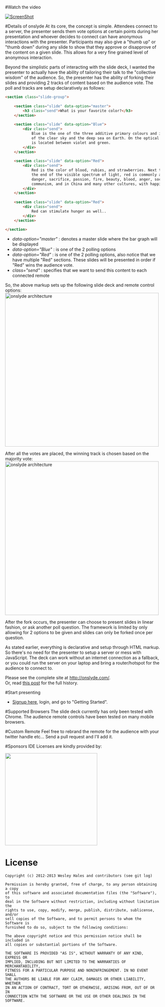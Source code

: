 #Watch the video

[![ScreenShot](images/onslyde-vid1.PNG)](http://www.youtube.com/watch?v=SidOO_hgSfI&hd=1)

#Details of onslyde
At its core, the concept is simple. Attendees connect to a server, the presenter sends them vote options at certain points during her presentation and whoever decides to connect can have anonymous interactions with the presenter. Participants may also give a "thumb up" or "thumb down" during any slide to show that they approve or disapprove of the content on a given slide. This allows for a very fine grained level of anonymous interaction.
 
Beyond the simplistic parts of interacting with the slide deck, I wanted the presenter to actually have the ability of tailoring their talk to the "collective wisdom" of the audience. So, the presenter has the ability of forking their slides and providing 2 tracks of content based on the audience vote. The poll and tracks are setup declaratively as follows:
```html
<section class="slide-group">
 
    <section class="slide" data-option="master">
        <h3 class="send">What is your favorite color?</h3>
    </section>
 
    <section class="slide" data-option="Blue">
        <div class="send">
            Blue is the one of the three additive primary colours and is the colour 
            of the clear sky and the deep sea on Earth. On the optical spectrum, blue 
            is located between violet and green.
        </div>
    </section>
 
    <section class="slide" data-option="Red">
        <div class="send">
            Red is the color of blood, rubies, and strawberries. Next to orange at 
            the end of the visible spectrum of light, red is commonly associated with 
            danger, sacrifice, passion, fire, beauty, blood, anger, socialism and 
            communism, and in China and many other cultures, with happiness.
        </div>
    </section>
    
    <section class="slide" data-option="Red">
        <div class="send">
            Red can stimulate hunger as well..
        </div>
    </section>
 
</section>
```

<ul>
<li><em>data-option="master"</em> : denotes a master slide where the bar graph will be displayed</li>
<li><em>data-option="Blue"</em> : is one of the 2 polling options</li>
<li><em>data-option="Red"</em> : is one of the 2 polling options, also notice that we have multiple "Red" sections. These slides will be presented
in order if "Red" wins the audience vote.</li>
<li><em>class="send"</em> : specifies that we want to send this content to each connected remote</li>
</ul>

<p>So, the above markup sets up the following slide deck and remote control options:
<a href="http://www.wesleyhales.com/images/posts/2013-02-25/onslyde-1.PNG"><img src="http://www.wesleyhales.com//images/posts/2013-02-25/onslyde-1.PNG" alt="onslyde architecture" class="margin10" width="500px"></a></p>

<p>After all the votes are placed, the winning track is chosen based on the majority vote:
<a href="http://www.wesleyhales.com//images/posts/2013-02-25/onslyde-2.PNG"><img src="http://www.wesleyhales.com//images/posts/2013-02-25/onslyde-2.PNG" alt="onslyde architecture" class="margin10" width="500px"></a></p>

<p>After the fork occurs, the presenter can choose to present slides in linear fashion, or ask another poll question. The framework is
limited by only allowing for 2 options to be given and slides can only be forked once per question.</p>

<p>As stated earlier, everything is declarative and setup through HTML markup. So there's no need for the presenter to setup a server or mess
with JavaScript. The deck can work without an internet connection as a fallback, or you could run the server on your laptop and bring
a router/hotspot for the audience to connect to.</p>

Please see the complete site at <http://onslyde.com/>.  
Or, read [this post](http://wesleyhales.com/blog/2013/02/25/How-Collective-Wisdom-Shapes-a-Talk/) for the full history.

#Start presenting
<ul>
<li><a href="http://onslyde.com" target="_blank">Signup here</a>, login, and go to "Getting Started".</li>
</ul>

#Supported Browsers
The slide deck currently has only been tested with Chrome. 
The audience remote controls have been tested on many mobile browsers.

#Custom Remote
Feel free to rebrand the remote for the audience with your twitter handle etc... Send a pull request and I'll add it. 

#Sponsors
IDE Licenses are kindly provided by:

<img src="http://www.jetbrains.com/img/logos/logo_jetbrains.gif" width="300px"/>

# License

    Copyright (c) 2012-2013 Wesley Hales and contributors (see git log)

    Permission is hereby granted, free of charge, to any person obtaining a copy
    of this software and associated documentation files (the "Software"), to
    deal in the Software without restriction, including without limitation the
    rights to use, copy, modify, merge, publish, distribute, sublicense, and/or
    sell copies of the Software, and to permit persons to whom the Software is
    furnished to do so, subject to the following conditions:
      
    The above copyright notice and this permission notice shall be included in
    all copies or substantial portions of the Software.
       
    THE SOFTWARE IS PROVIDED "AS IS", WITHOUT WARRANTY OF ANY KIND, EXPRESS OR
    IMPLIED, INCLUDING BUT NOT LIMITED TO THE WARRANTIES OF MERCHANTABILITY,
    FITNESS FOR A PARTICULAR PURPOSE AND NONINFRINGEMENT. IN NO EVENT SHALL
    THE AUTHORS BE LIABLE FOR ANY CLAIM, DAMAGES OR OTHER LIABILITY, WHETHER 
    IN AN ACTION OF CONTRACT, TORT OR OTHERWISE, ARISING FROM, OUT OF OR IN
    CONNECTION WITH THE SOFTWARE OR THE USE OR OTHER DEALINGS IN THE SOFTWARE.
